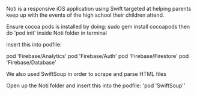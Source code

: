 Noti is a responsive iOS application using Swift targeted at helping parents keep up with the events of the high school their children attend.

Ensure cocoa pods is installed by doing: sudo gem install cocoapods
then do 'pod init' inside Noti folder in terminal

 insert this into podfile: 

pod 'Firebase/Analytics'
pod 'Firebase/Auth'
pod 'Firebase/Firestore'
pod 'Firebase/Database'


 We also used SwiftSoup in order to scrape and parse HTML files

Open up the Noti folder and insert this into the podfile: 'pod 'SwiftSoup''
